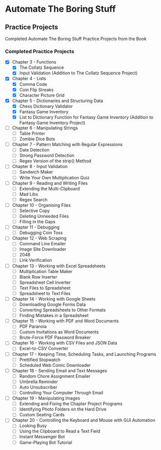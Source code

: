 # Automate The Boring Stuff

## Practice Projects
Completed Automate The Boring Stuff Practice Projects from the Book

### Completed Practice Projects
- [x] Chapter 3 - Functions
    - [x] The Collatz Sequence
    - [x] Input Validation (Addition to The Collatz Sequence Project)
- [x] Chapter 4 - Lists
    - [x] Comma Code
    - [x] Coin Flip Streaks
    - [x] Character Picture Grid
- [x] Chapter 5 - Dictionaries and Structuring Data
    - [x] Chess Dictionary Validator
    - [x] Fantasy Game Inventory 
    - [x] List to Dictionary Function for Fantasy Game Inventory (Addition to Fantasy Game Inventory Project)
- [ ] Chapter 6 - Manipulating Strings
    - [ ] Table Printer
    - [ ] Zombie Dice Bots
- [ ] Chapter 7 - Pattern Matching with Regular Expressions
    - [ ] Date Detection
    - [ ] Strong Password Detection
    - [ ] Regex Version of the strip() Method
- [ ] Chapter 8 - Input Validation
    - [ ] Sandwich Maker
    - [ ] Write Your Own Multiplication Quiz
- [ ] Chapter 9 - Reading and Writing Files
    - [ ] Extending the Multi-Clipboard
    - [ ] Mad Libs
    - [ ] Regex Search
- [ ] Chapter 10 - Organising Files
    - [ ] Selective Copy
    - [ ] Deleting Unneeded Files
    - [ ] Filling in the Gaps
- [ ] Chapter 11 - Debugging
    - [ ] Debugging Coin Toss
- [ ] Chapter 12 - Web Scraping
    - [ ] Command Line Emailer
    - [ ] Image Site Downloader
    - [ ] 2048
    - [ ] Link Verification
- [ ] Chapter 13 - Working with Excel Spreadsheets
    - [ ] Multiplication Table Maker
    - [ ] Blank Row Inserter
    - [ ] Spreadsheet Cell Inverter
    - [ ] Text Files to Spreadsheet
    - [ ] Spreadsheet to Text Files
- [ ] Chapter 14 - Working with Google Sheets
    - [ ] Downloading Google Forms Data
    - [ ] Converting Spreadsheets to Other Formats
    - [ ] Finding Mistakes in a Spreadsheet
- [ ] Chapter 15 - Working with PDF and Word Documents
    - [ ] PDF Paranoia
    - [ ] Custom Invitations as Word Documents
    - [ ] Brute-Force PDF Password Breaker
- [ ] Chapter 16 - Working with CSV Files and JSON Data
    - [ ] Excel-to-CSV Converter
- [ ] Chapter 17 - Keeping Time, Scheduling Tasks, and Launching Programs
    - [ ] Prettified Stopwatch
    - [ ] Scheduled Web Comic Downloader
- [ ] Chapter 18 - Sending Email and Text Messages
    - [ ] Random Chore Assignment Emailer
    - [ ] Umbrella Reminder
    - [ ] Auto Unsubscriber
    - [ ] Controlling Your Computer Through Email
- [ ] Chapter 19 - Manipulating Images
    - [ ] Extending and Fixing the Chapter Project Programs
    - [ ] Identifying Photo Folders on the Hard Drive
    - [ ] Custom Seating Cards
- [ ] Chapter 20 - Controlling the Keyboard and Mouse with GUI Automation
    - [ ] Looking Busy
    - [ ] Using the Clipboard to Read a Text Field
    - [ ] Instant Messenger Bot
    - [ ] Game-Playing Bot Tutorial